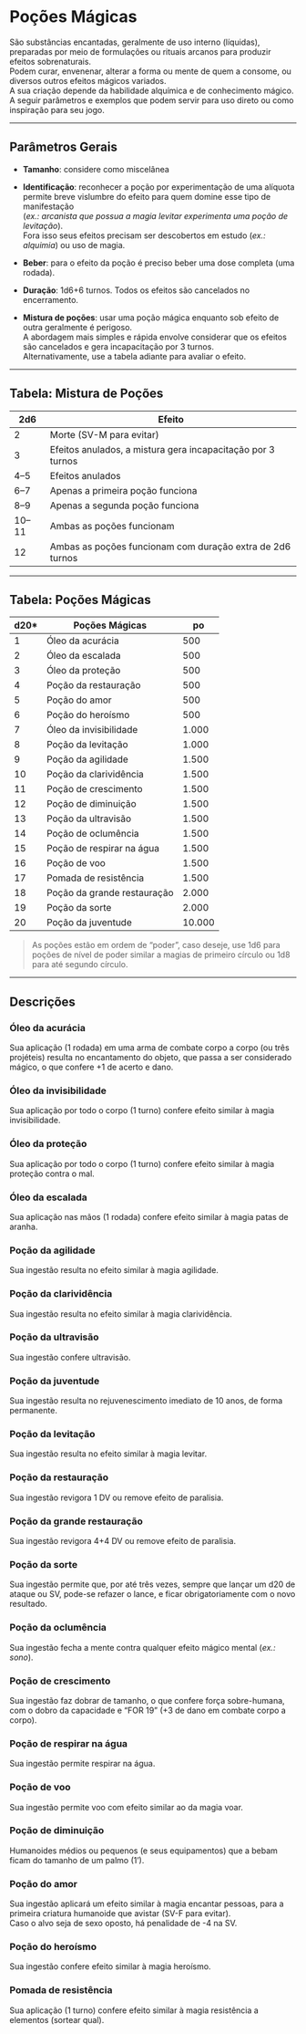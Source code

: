 # Poções Mágicas

São substâncias encantadas, geralmente de uso interno (líquidas), preparadas por meio de formulações ou rituais arcanos para produzir efeitos sobrenaturais.  
Podem curar, envenenar, alterar a forma ou mente de quem a consome, ou diversos outros efeitos mágicos variados.  
A sua criação depende da habilidade alquímica e de conhecimento mágico.  
A seguir parâmetros e exemplos que podem servir para uso direto ou como inspiração para seu jogo.

---

## Parâmetros Gerais

- **Tamanho**: considere como miscelânea

- **Identificação**: reconhecer a poção por experimentação de uma alíquota permite breve vislumbre do efeito para quem domine esse tipo de manifestação  
(*ex.: arcanista que possua a magia levitar experimenta uma poção de levitação*).  
Fora isso seus efeitos precisam ser descobertos em estudo (*ex.: alquimia*) ou uso de magia.

- **Beber**: para o efeito da poção é preciso beber uma dose completa (uma rodada).

- **Duração**: 1d6+6 turnos. Todos os efeitos são cancelados no encerramento.

- **Mistura de poções**: usar uma poção mágica enquanto sob efeito de outra geralmente é perigoso.  
A abordagem mais simples e rápida envolve considerar que os efeitos são cancelados e gera incapacitação por 3 turnos.  
Alternativamente, use a tabela adiante para avaliar o efeito.

---

## Tabela: Mistura de Poções

| 2d6   | Efeito                                                     |
| ----- | ----------------------------------------------------------- |
| 2     | Morte (SV-M para evitar)                                    |
| 3     | Efeitos anulados, a mistura gera incapacitação por 3 turnos |
| 4–5   | Efeitos anulados                                            |
| 6–7   | Apenas a primeira poção funciona                            |
| 8–9   | Apenas a segunda poção funciona                             |
| 10–11 | Ambas as poções funcionam                                   |
| 12    | Ambas as poções funcionam com duração extra de 2d6 turnos   |

---

## Tabela: Poções Mágicas

| d20* | Poções Mágicas            | po     |
| ---- | --------------------------- | ------ |
| 1    | Óleo da acurácia            | 500    |
| 2    | Óleo da escalada            | 500    |
| 3    | Óleo da proteção            | 500    |
| 4    | Poção da restauração        | 500    |
| 5    | Poção do amor               | 500    |
| 6    | Poção do heroísmo           | 500    |
| 7    | Óleo da invisibilidade      | 1.000  |
| 8    | Poção da levitação          | 1.000  |
| 9    | Poção da agilidade          | 1.500  |
| 10   | Poção da clarividência      | 1.500  |
| 11   | Poção de crescimento        | 1.500  |
| 12   | Poção de diminuição         | 1.500  |
| 13   | Poção da ultravisão         | 1.500  |
| 14   | Poção de oclumência         | 1.500  |
| 15   | Poção de respirar na água   | 1.500  |
| 16   | Poção de voo                | 1.500  |
| 17   | Pomada de resistência       | 1.500  |
| 18   | Poção da grande restauração | 2.000  |
| 19   | Poção da sorte              | 2.000  |
| 20   | Poção da juventude          | 10.000 |

> As poções estão em ordem de “poder”, caso deseje, use 1d6 para poções de nível de poder similar a magias de primeiro círculo ou 1d8 para até segundo círculo.

---

## Descrições

### Óleo da acurácia
Sua aplicação (1 rodada) em uma arma de combate corpo a corpo (ou três projéteis) resulta no encantamento do objeto, que passa a ser considerado mágico, o que confere +1 de acerto e dano.

### Óleo da invisibilidade
Sua aplicação por todo o corpo (1 turno) confere efeito similar à magia invisibilidade.

### Óleo da proteção
Sua aplicação por todo o corpo (1 turno) confere efeito similar à magia proteção contra o mal.

### Óleo da escalada
Sua aplicação nas mãos (1 rodada) confere efeito similar à magia patas de aranha.

### Poção da agilidade
Sua ingestão resulta no efeito similar à magia agilidade.

### Poção da clarividência
Sua ingestão resulta no efeito similar à magia clarividência.

### Poção da ultravisão
Sua ingestão confere ultravisão.

### Poção da juventude
Sua ingestão resulta no rejuvenescimento imediato de 10 anos, de forma permanente.

### Poção da levitação
Sua ingestão resulta no efeito similar à magia levitar.

### Poção da restauração
Sua ingestão revigora 1 DV ou remove efeito de paralisia.

### Poção da grande restauração
Sua ingestão revigora 4+4 DV ou remove efeito de paralisia.

### Poção da sorte
Sua ingestão permite que, por até três vezes, sempre que lançar um d20 de ataque ou SV, pode-se refazer o lance, e ficar obrigatoriamente com o novo resultado.

### Poção da oclumência
Sua ingestão fecha a mente contra qualquer efeito mágico mental (*ex.: sono*).

### Poção de crescimento
Sua ingestão faz dobrar de tamanho, o que confere força sobre-humana, com o dobro da capacidade e “FOR 19” (+3 de dano em combate corpo a corpo).

### Poção de respirar na água
Sua ingestão permite respirar na água.

### Poção de voo
Sua ingestão permite voo com efeito similar ao da magia voar.

### Poção de diminuição
Humanoides médios ou pequenos (e seus equipamentos) que a bebam ficam do tamanho de um palmo (1’).

### Poção do amor
Sua ingestão aplicará um efeito similar à magia encantar pessoas, para a primeira criatura humanoide que avistar (SV-F para evitar).  
Caso o alvo seja de sexo oposto, há penalidade de -4 na SV.

### Poção do heroísmo
Sua ingestão confere efeito similar à magia heroísmo.

### Pomada de resistência
Sua aplicação (1 turno) confere efeito similar à magia resistência a elementos (sortear qual).
